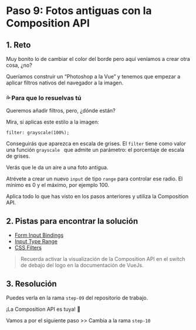# Paso 9: Fotos antiguas con la Composition API

## 1. Reto

Muy bonito lo de cambiar el color del borde pero aquí veníamos a crear otra cosa, ¿no?

Queríamos construir un “Photoshop a la Vue” y tenemos que empezar a aplicar filtros nativos del navegador a la imagen.


### 💦 Para que lo resuelvas tú

Queremos añadir filtros, pero, ¿dónde están?

Mira, si aplicas este estilo a la imagen:

`filter: grayscale(100%);`

Conseguirás que aparezca en escala de grises. El `filter` tiene como valor una función `grayscale ` que admite un parámetro: el porcentaje de escala de grises.

Verás que le da un aire a una foto antigua. 

Atrévete a crear un nuevo `input` de tipo `range`  para controlar  ese radio. El mínimo es 0 y el máximo, por ejemplo 100.

Aplica todo lo que has visto en los pasos anteriores y utiliza la Composition API.


## 2. Pistas para encontrar la solución

- [Form Input Bindings](https://vuejs.org/guide/essentials/forms.html)
- [Input Type Range](https://developer.mozilla.org/es/docs/Web/HTML/Element/input/range)
- [CSS Filters](https://developer.mozilla.org/es/docs/Web/CSS/filter)

> Recuerda activar la visualización de la Composition API en el switch de debajo del logo en la documentación de VueJs.

## 3. Resolución

Puedes verla en la rama `step-09` del repositorio de trabajo.

¡La Composition API es tuya! 🚀

Vamos a por el siguiente paso \>\> Cambia a la rama `step-10`
